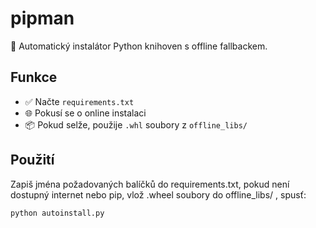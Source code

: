 # pipman

🧪 Automatický instalátor Python knihoven s offline fallbackem.

## Funkce
- ✅ Načte `requirements.txt`
- 🌐 Pokusí se o online instalaci
- 📦 Pokud selže, použije `.whl` soubory z `offline_libs/`

## Použití
Zapiš jména požadovaných balíčků do requirements.txt,
pokud není dostupný internet nebo pip, vlož .wheel soubory do offline_libs/ ,
spusť:
```bash
python autoinstall.py
